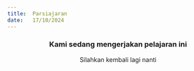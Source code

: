 ```yaml
---
title:  Parsiajaran
date:   17/10/2024
---
```


### <center>Kami sedang mengerjakan pelajaran ini</center>
<center>Silahkan kembali lagi nanti</center>